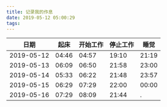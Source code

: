 ```yaml
---
title: 记录我的作息
date: 2019-05-12 05:00:29
tags:
---
```


日期 | 起床 | 开始工作 | 停止工作 | 睡觉 
---|---|---|---|----
2019-05-12 | 04:46 | 04:57 | 19:10 | 21:19
2019-05-13 | 06:09 | 06:50 | 21:58 | 23:00
2019-05-14 | 05:33 | 06:22 | 21:48 | 23:57
2019-05-15 | 06:29 | 07:29 | 22:00 | 00:00
2019-05-16 | 07:29 | 08:09 | 21:44 | .

